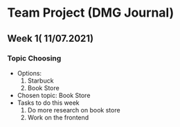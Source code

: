 # Team Project (DMG Journal)

## Week 1( 11/07.2021)  

### Topic Choosing
* Options:
  1. Starbuck
  2. Book Store
* Chosen topic: Book Store
* Tasks to do this week
  1.  Do more research on book store
  2.  Work on the frontend
